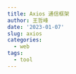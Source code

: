 ```yaml
---
title: Axios 通信框架
author: 王哲峰
date: '2023-01-07'
slug: axios
categories:
  - web
tags:
  - tool
---
```



